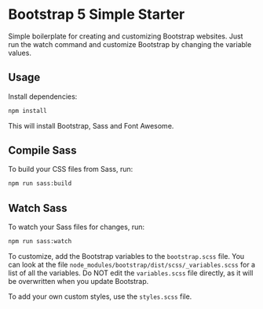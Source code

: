 # Bootstrap 5 Simple Starter

Simple boilerplate for creating and customizing Bootstrap websites. 
Just run the watch command and customize Bootstrap by changing the variable values.

## Usage

Install dependencies:

```bash
npm install
```

This will install Bootstrap, Sass and Font Awesome.

## Compile Sass

To build your CSS files from Sass, run:

```bash
npm run sass:build
```

## Watch Sass

To watch your Sass files for changes, run:

```bash
npm run sass:watch
```

To customize, add the Bootstrap variables to the `bootstrap.scss` file. 
You can look at the file `node_modules/bootstrap/dist/scss/_variables.scss` 
for a list of all the variables. Do NOT edit the `variables.scss` file 
directly, as it will be overwritten when you update Bootstrap.

To add your own custom styles, use the `styles.scss` file.
